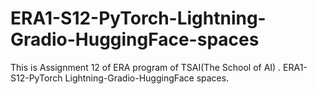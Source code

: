 # ERA1-S12-PyTorch-Lightning-Gradio-HuggingFace-spaces
This is Assignment 12 of ERA program of TSAI(The School of AI) . ERA1-S12-PyTorch Lightning-Gradio-HuggingFace spaces. 
